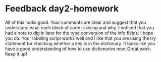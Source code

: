 # Feedback day2-homework

All of this looks good. Your comments are clear and suggest that you understand what each block of code is doing and why. I noticed that you had a note to dig in later for the type conversion of the info fields. I hope you do. Your labeling script works well and I like that you are using the try statement for checking whether a key is in the dictionary. It looks like you have a good understanding of how to use dictionaries now. Great work. Keep it up!